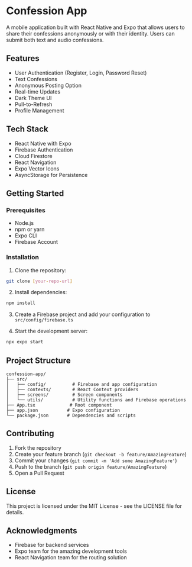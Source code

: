 # Confession App

A mobile application built with React Native and Expo that allows users to share their confessions anonymously or with their identity. Users can submit both text and audio confessions.

## Features

- User Authentication (Register, Login, Password Reset)
- Text Confessions
- Anonymous Posting Option
- Real-time Updates
- Dark Theme UI
- Pull-to-Refresh
- Profile Management

## Tech Stack

- React Native with Expo
- Firebase Authentication
- Cloud Firestore
- React Navigation
- Expo Vector Icons
- AsyncStorage for Persistence

## Getting Started

### Prerequisites

- Node.js
- npm or yarn
- Expo CLI
- Firebase Account

### Installation

1. Clone the repository:
```bash
git clone [your-repo-url]
```

2. Install dependencies:
```bash
npm install
```

3. Create a Firebase project and add your configuration to `src/config/firebase.ts`

4. Start the development server:
```bash
npx expo start
```

## Project Structure

```
confession-app/
├── src/
│   ├── config/          # Firebase and app configuration
│   ├── contexts/        # React Context providers
│   ├── screens/         # Screen components
│   └── utils/           # Utility functions and Firebase operations
├── App.tsx             # Root component
├── app.json           # Expo configuration
└── package.json       # Dependencies and scripts
```

## Contributing

1. Fork the repository
2. Create your feature branch (`git checkout -b feature/AmazingFeature`)
3. Commit your changes (`git commit -m 'Add some AmazingFeature'`)
4. Push to the branch (`git push origin feature/AmazingFeature`)
5. Open a Pull Request

## License

This project is licensed under the MIT License - see the LICENSE file for details.

## Acknowledgments

- Firebase for backend services
- Expo team for the amazing development tools
- React Navigation team for the routing solution

